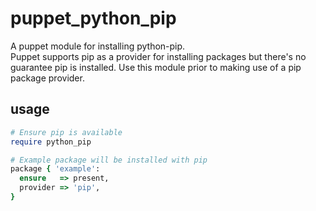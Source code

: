 puppet_python_pip
=================
A puppet module for installing python-pip.<br>
Puppet supports pip as a provider for installing packages but there's no guarantee pip is installed.  Use this module prior to making use of a pip package provider. 

usage
-----
```ruby
# Ensure pip is available
require python_pip

# Example package will be installed with pip
package { 'example':
  ensure   => present,
  provider => 'pip',
}
```
